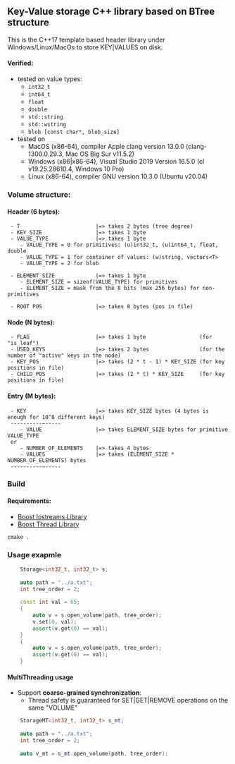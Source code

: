 ## Key-Value storage C++ library based on BTree structure

This is the C++17 template based header library under Windows/Linux/MacOs to store KEY|VALUES on disk.


#### Verified:
* tested on value types:
    *  `int32_t`
    *  `int64_t`
    *  `float`
    *  `double`
    *  `std::string`
    *  `std::wstring`
    *  `blob [const char*, blob_size]`
* tested on 
    * MacOS (x86-64), compiler Apple clang version 13.0.0 (clang-1300.0.29.3, Mac OS Big Sur v11.5.2)
    * Windows (x86|x86-64), Visual Studio 2019 Version 16.5.0 (cl v19.25.28610.4, Windows 10 Pro)
    * Linux (x86-64), compiler GNU version 10.3.0 (Ubuntu v20.04)

### Volume structure:

 #### Header (6 bytes):
     - T                        |=> takes 2 bytes (tree degree)
     - KEY_SIZE                 |=> takes 1 byte
     - VALUE_TYPE               |=> takes 1 byte 
        - VALUE_TYPE = 0 for primitives: (u)int32_t, (u)int64_t, float, double
        - VALUE_TYPE = 1 for container of values: (w)string, vectors<T>
        - VALUE_TYPE = 2 for blob

     - ELEMENT_SIZE             |=> takes 1 byte 
        - ELEMENT_SIZE = sizeof(VALUE_TYPE) for primitives
        - ELEMENT_SIZE = mask from the 8 bits (max 256 bytes) for non-primitives
  
     - ROOT POS                 |=> takes 8 bytes (pos in file)

 #### Node (N bytes):
     - FLAG                     |=> takes 1 byte                 (for "is_leaf")
     - USED_KEYS                |=> takes 2 bytes                (for the number of "active" keys in the node)
     - KEY_POS                  |=> takes (2 * t - 1) * KEY_SIZE (for key positions in file)
     - CHILD_POS                |=> takes (2 * t) * KEY_SIZE     (for key positions in file)

 #### Entry (M bytes):
     - KEY                      |=> takes KEY_SIZE bytes (4 bytes is enough for 10^8 different keys)
     ----------–-----
        - VALUE                 |=> takes ELEMENT_SIZE bytes for primitive VALUE_TYPE
     or
        - NUMBER_OF_ELEMENTS    |=> takes 4 bytes
        - VALUES                |=> takes (ELEMENT_SIZE * NUMBER_OF_ELEMENTS) bytes
     ----------–-----

### Build

#### Requirements:
   - [Boost Iostreams Library](https://www.boost.org/doc/libs/1_76_0/libs/iostreams/doc/index.html)
   - [Boost Thread Library](https://www.boost.org/doc/libs/1_78_0/doc/html/thread.html)
```
cmake . 
```

### Usage exapmle 

```cpp
    Storage<int32_t, int32_t> s;
    
    auto path = "../a.txt";
    int tree_order = 2;
    
    const int val = 65;
    {
        auto v = s.open_volume(path, tree_order);
        v.set(0, val);
        assert(v.get(0) == val);
    }
    {
        auto v = s.open_volume(path, tree_order);
        assert(v.get(0) == val);
    }
```

#### MultiThreading usage
* Support **coarse-grained synchronization**:
   * Thread safety is guaranteed for SET|GET|REMOVE operations on the same "VOLUME"
```cpp
    StorageMT<int32_t, int32_t> s_mt;
    
    auto path = "../a.txt";
    int tree_order = 2;
    
    auto v_mt = s_mt.open_volume(path, tree_order);

```
